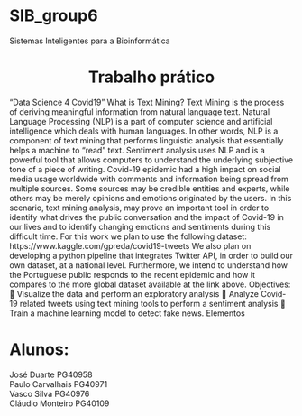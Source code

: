 # SIB_group6
Sistemas Inteligentes para a Bioinformática

<h1><center>Trabalho prático</center></h1>
“Data Science 4 Covid19”
What is Text Mining? Text Mining is the process of deriving meaningful
information from natural language text. Natural Language Processing (NLP) is a part of
computer science and artificial intelligence which deals with human languages. In other
words, NLP is a component of text mining that performs linguistic analysis that
essentially helps a machine to “read” text. Sentiment analysis uses NLP and is a powerful
tool that allows computers to understand the underlying subjective tone of a piece of
writing.
Covid-19 epidemic had a high impact on social media usage worldwide with
comments and information being spread from multiple sources. Some sources may be
credible entities and experts, while others may be merely opinions and emotions
originated by the users. In this scenario, text mining analysis, may prove an important
tool in order to identify what drives the public conversation and the impact of Covid-19
in our lives and to identify changing emotions and sentiments during this difficult time.
For this work we plan to use the following dataset:
https://www.kaggle.com/gpreda/covid19-tweets
We also plan on developing a python pipeline that integrates Twitter API, in order
to build our own dataset, at a national level. Furthermore, we intend to understand how
the Portuguese public responds to the recent epidemic and how it compares to the more
global dataset available at the link above.
Objectives:
 Visualize the data and perform an exploratory analysis
 Analyze Covid-19 related tweets using text mining tools to perform a sentiment
analysis
 Train a machine learning model to detect fake news.
Elementos












# Alunos:
José Duarte PG40958  
Paulo Carvalhais PG40971  
Vasco Silva PG40976  
Cláudio Monteiro PG40109

